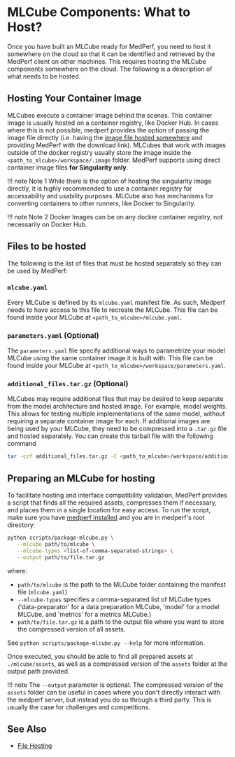 # MLCube Components: What to Host?

Once you have built an MLCube ready for MedPerf, you need to host it somewhere on the cloud so that it can be identified and retrieved by the MedPerf client on other machines. This requires hosting the MLCube components somewhere on the cloud. The following is a description of what needs to be hosted.

## Hosting Your Container Image

MLCubes execute a container image behind the scenes. This container image is usually hosted on a container registry, like Docker Hub. In cases where this is not possible, medperf provides the option of passing the image file directly (i.e. having the [image file hosted somewhere](hosting_files.md) and providing MedPerf with the download link). MLCubes that work with images outside of the docker registry usually store the image inside the `<path_to_mlcube>/workspace/.image` folder. MedPerf supports using direct container image files **for Singularity only**.

!!! note Note 1
    While there is the option of hosting the singularity image directly, it is highly recommended to use a container registry for accessability and usability purposes. MLCube also has mechanisms for converting containers to other runners, like Docker to Singularity.

!!! note Note 2
    Docker Images can be on any docker container registry, not necessarily on Docker Hub.

## Files to be hosted

The following is the list of files that must be hosted separately so they can be used by MedPerf:

### `mlcube.yaml`

Every MLCube is defined by its `mlcube.yaml` manifest file. As such, Medperf needs to have access to this file to recreate the MLCube. This file can be found inside your MLCube at `<path_to_mlcube>/mlcube.yaml`.

### `parameters.yaml` (Optional)

The `parameters.yaml` file specify additional ways to parametrize your model MLCube using the same container image it is built with. This file can be found inside your MLCube at `<path_to_mlcube>/workspace/parameters.yaml`.

### `additional_files.tar.gz` (Optional)

MLCubes may require additional files that may be desired to keep separate from the model architecture and hosted image. For example, model weights. This allows for testing multiple implementations of the same model, without requiring a separate container image for each. If additional images are being used by your MLCube, they need to be compressed into a `.tar.gz` file and hosted separately. You can create this tarball file with the following command

```bash
tar -czf additional_files.tar.gz -C <path_to_mlcube>/workspace/additional_files .
```

## Preparing an MLCube for hosting

To facilitate hosting and interface compatibility validation, MedPerf provides a script that finds all the required assets, compresses them if necessary, and places them in a single location for easy access. To run the script, make sure you have [medperf installed](../getting_started/installation.md) and you are in medperf's root directory:

```bash
python scripts/package-mlcube.py \
   --mlcube path/to/mlcube \
   --mlcube-types <list-of-comma-separated-strings> \
   --output path/to/file.tar.gz
```

where:

  - `path/to/mlcube` is the path to the MLCube folder containing the manifest file (`mlcube.yaml`)
  - `--mlcube-types` specifies a comma-separated list of MLCube types ('data-preparator' for a data preparation MLCube, 'model' for a model MLCube, and 'metrics' for a metrics MLCube.)
  - `path/to/file.tar.gz` is a path to the output file where you want to store the compressed version of all assets.

See `python scripts/package-mlcube.py --help` for more information.

Once executed, you should be able to find all prepared assets at `./mlcube/assets`, as well as a compressed version of the `assets` folder at the output path provided.

!!! note
    The `--output` parameter is optional. The compressed version of the `assets` folder can be useful in cases where you don't directly interact with the medperf server, but instead you do so through a third party. This is usually the case for challenges and competitions.

## See Also

- [File Hosting](hosting_files.md)
